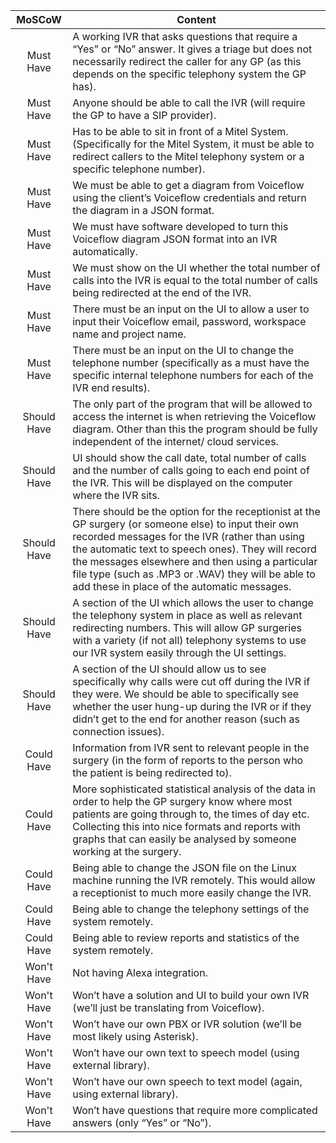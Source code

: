 | MoSCoW | Content |
| :---: | ----------- |
| Must Have   | A working IVR that asks questions that require a “Yes” or “No” answer. It gives a triage but does not necessarily redirect the caller for any GP (as this depends on the specific telephony system the GP has).|
| Must Have      | Anyone should be able to call the IVR (will require the GP to have a SIP provider).|
| Must Have      | Has to be able to sit in front of a Mitel System. (Specifically for the Mitel System, it must be able to redirect callers to the Mitel telephony system or a specific telephone number).       |
| Must Have      | We must be able to get a diagram from Voiceflow using the client’s Voiceflow credentials and return the diagram in a JSON format.      |
| Must Have      | We must have software developed to turn this Voiceflow diagram JSON format into an IVR automatically.       |
| Must Have      | We must show on the UI whether the total number of calls into the IVR is equal to the total number of calls being redirected at the end of the IVR.      |
| Must Have      | There must be an input on the UI to allow a user to input their Voiceflow email, password, workspace name and project name.      |
| Must Have      | There must be an input on the UI to change the telephone number (specifically as a must have the specific internal telephone numbers for each of the IVR end results).|
| Should Have      | The only part of the program that will be allowed to access the internet is when retrieving the Voiceflow diagram. Other than this the program should be fully independent of the internet/ cloud services.|
| Should Have      | UI should show the call date, total number of calls and the number of calls going to each end point of the IVR. This will be displayed on the computer where the IVR sits.|
| Should Have      | There should be the option for the receptionist at the GP surgery (or someone else) to input their own recorded messages for the IVR (rather than using the automatic text to speech ones). They will record the messages elsewhere and then using a particular file type (such as .MP3 or .WAV) they will be able to add these in place of the automatic messages.|
| Should Have      | A section of the UI which allows the user to change the telephony system in place as well as relevant redirecting numbers. This will allow GP surgeries with a variety (if not all) telephony systems to use our IVR system easily through the UI settings.|
| Should Have      | A section of the UI should allow us to see specifically why calls were cut off during the IVR if they were. We should be able to specifically see whether the user hung-up during the IVR or if they didn’t get to the end for another reason (such as connection issues).|
| Could Have      | Information from IVR sent to relevant people in the surgery (in the form of reports to the person who the patient is being redirected to).|
| Could Have      | More sophisticated statistical analysis of the data in order to help the GP surgery know where most patients are going through to, the times of day etc. Collecting this into nice formats and reports with graphs that can easily be analysed by someone working at the surgery.|
| Could Have      | Being able to change the JSON file on the Linux machine running the IVR remotely. This would allow a receptionist to much more easily change the IVR.|
| Could Have      | Being able to change the telephony settings of the system remotely.|
| Could Have      | Being able to review reports and statistics of the system remotely.|
| Won't Have      | Not having Alexa integration.|
| Won't Have      | Won’t have a solution and UI to build your own IVR (we’ll just be translating from Voiceflow).|
| Won't Have      | Won’t have our own PBX or IVR solution (we’ll be most likely using Asterisk).|
| Won't Have      | Won’t have our own text to speech model (using external library).|
| Won't Have      | Won’t have our own speech to text model (again, using external library).|
| Won't Have      | Won’t have questions that require more complicated answers (only “Yes” or “No”).|
